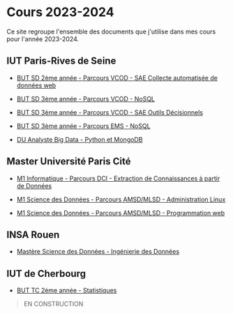 # Cours 2023-2024

Ce site regroupe l'ensemble des documents que j'utilise dans mes cours pour l'année 2023-2024.

## IUT Paris-Rives de Seine

- [BUT SD 2ème année - Parcours VCOD - SAE Collecte automatisée de données web](but2--vcod--fa--collecte)

- [BUT SD 3ème année - Parcours VCOD - NoSQL](but3--vcod--fa--nosql)
- [BUT SD 3ème année - Parcours VCOD - SAE Outils Décisionnels](but3--vcod--fa--sae-finale)

- [BUT SD 3ème année - Parcours EMS - NoSQL](but3--ems--fa--nosql)

- [DU Analyste Big Data - Python et MongoDB](du-ads--python-mongo)

## Master Université Paris Cité

- [M1 Informatique - Parcours DCI - Extraction de Connaissances à partir de Données](ufr--m1-dci--ecd)

- [M1 Science des Données - Parcours AMSD/MLSD - Administration Linux](ufr--m1-amsd-mlsd--linux)
- [M1 Science des Données - Parcours AMSD/MLSD - Programmation web]()

## INSA Rouen

- [Mastère Science des Données - Ingénierie des Données](insa--m2-esd--ml)


## IUT de Cherbourg

- [BUT TC 2ème année - Statistiques](cherbourg--but2-tc--stats)

> EN CONSTRUCTION

<!--

- SAE Collecte automatisée de données

- NoSQL
- SAE Migration de données

- DUs

- Master DCI
- Master AMSD/MLSD

- INSA
- TC Cherbourg

-->
